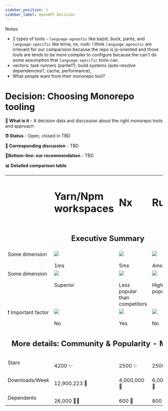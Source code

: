 ```yaml
---
sidebar_position: 3
sidebar_label: OpenAPI Decision
---
```


Notes: 

* 2 types of tools - `language-agnostic` like bazel, buck, pants, and `language-specific` like lerna, nx, rush.
I think `language-agnostic` are irrlevant for our comparision because the repo is js-oriented and those tools are tends to be more complex to configure 
because the can't do some assumption that `language-specific` tools can.
* vectors: task runners (parllel?), build systems (auto-resolve dependencies?, cache, performance), 
* What people want from their monorepo tool?



# Decision: Choosing **Monorepo** tooling

**📔 What is it** - A decision data and discussion about the right monorepo tools and approach

**⏰ Status** - Open, closed in TBD

**📁 Corresponding discussion** - TBD

**🎯Bottom-line: our recommendation** - TBD

**📊 Detailed comparison table**

<table width="80%" valign="top">
  <tr>
    <td></td>
    <td><h1>Yarn/Npm workspaces</h1></td>
    <td><h1>Nx</h1></td>
    <td><h1>Rush</h1></td>
    <td><h1>Lage</h1></td>
    <td><h1>Turborepo</h1></td>
    <td><h1>Bit</h1></td>
    <td><h1>Bolt</h1></td>
  </tr>
  <tr>
    <td colspan="5" align="center"><h2>Executive Summary</h2></td>
  </tr>
  <tr valign="top">
    <td>Some dimension</td>
    <td><img src="./img/full.png"/><br/><br/>1ms</td>
    <td><img src="./img/almost-full.png"/><br/><br/>5ms</td>
    <td>
      <img src="./img/almost-full.png"/><br/><br/>4ms</td>
    <td><img src="./img/almost-full.png"/><br/><br/>5ms</td>
  </tr>
  <tr valign="top">
    <td>Some dimension</td>
    <td><img src="./img/full.png"/><br/><br/>Superior</td>
    <td><img src="./img/partial.png"/><br/><br/>Less popular than competitors</td>
    <td><img src="./img/almost-full.png"/><br/><br/>Highly popular</td>
    <td>
      <img src="./img/almost-full.png"/><br/><br/>Highly popular</td>
  </tr>
  <tr valign="top">
    <td>❗ Important factor</td>
    <td><img src="./img/almost-full.png"/><br/><br/>No</td>
    <td><img src="./img/full.png"/><br/><br/>Yes</td>
    <td><img src="./img/partial.png"/><br/><br/>No</td>
    <td>
      <img src="./img/partial.png"/><br/><br/>No</td>
  </tr>

  <tr>
    <td class="tg-ho3n" colspan="5" align="center"><h2>More details: Community & Popularity - March 2022</h2></td>
  </tr>
  <tr>
    <td>Stars</td>
    <td><br/>4200 ✨</td>
    <td><br/>2500 ✨</td>
    <td><br/>2500 ✨</td>
    <td><br/>1000 ✨</td>
  </tr>
  <tr>
    <td>Downloads/Week</td>
    <td><br/>12,900,223 📁</td>
    <td><br/>4,000,000 📁</td>
    <td><br/>6,000,000 📁</td>
    <td><br/>5,000,000 📁</td>
  </tr>
    <tr>
    <td>Dependents</td>
    <td><br/>26,000 👩‍👧</td>
    <td><br/>600 👧</td>
    <td><br/>800 👧</td>
    <td><br/>1000 👧</td>
  </tr>
</table>
